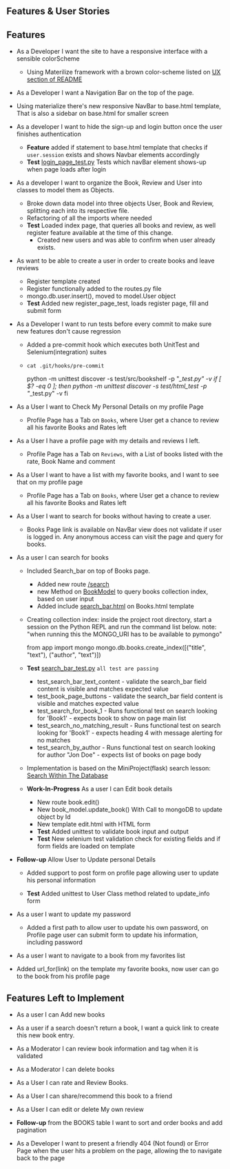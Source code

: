 Features & User Stories
---

## Features

- As a Developer I want the site to have a responsive interface with a sensible colorScheme
  - Using Materilize framework with a brown color-scheme listed
    on [UX section of README](https://github.com/diogo-pessoa/the-bookshelf#ux)

- As a Developer I want a Navigation Bar on the top of the page.
- Using materialize there's new responsive NavBar to base.html template, That is also a sidebar on base.html for smaller
  screen

- As a developer I want to hide the sign-up and login button once the user finishes authentication
  - **Feature** added if statement to base.html template that checks if `user.session` exists and shows Navbar elements
    accordingly
  - **Test** [login_page_test.py](https://github.com/diogo-pessoa/the-bookshelf/blob/master/test/html_test/login_page_test.py)
    Tests which navBar element shows-up when page loads after login
- As a developer I want to organize the Book, Review and User into classes to model them as Objects.
  - Broke down data model into three objects User, Book and Review, splitting each into its respective file.
  - Refactoring of all the imports where needed
  - **Test** Loaded index page, that queries all books and review, as well register feature available at the time of
    this change.
    - Created new users and was able to confirm when user already exists.
- As want to be able to create a user in order to create books and leave reviews
  - Register template created
  - Register functionally added to the routes.py file
  - mongo.db.user.insert(), moved to model.User object
  - **Test** Added new register_page_test, loads register page, fill and submit form
  
- As a Developer I want to run tests before every commit to make sure new features don't cause regression
  - Added a pre-commit hook which executes both UnitTest and Selenium(integration) suites
  - `cat .git/hooks/pre-commit`
    
      
      python -m unittest discover -s test/src/bookshelf -p "*_test.py" -v
      if [ $? -eq 0 ]; then
            python -m unittest discover -s test/html_test -p "*_test.py" -v
      fi

- As a User I want to Check My Personal Details on my profile Page
  - Profile Page has a Tab on `Books`, where User get a chance to review all his favorite Books and Rates left

- As a User I have a profile page with my details and reviews I left.
  - Profile Page has a Tab on `Reviews`, with a List of books listed with the rate, Book Name and comment

- As a User I want to have a list with my favorite books, and I want to see that on my profile page
  - Profile Page has a Tab on `Books`, where User get a chance to review all his favorite Books and Rates left
  
- As a User I want to search for books without having to create a user.
  - Books Page link is available on NavBar view does not validate if user is logged in. Any anonymous access can visit the page and query for books.
  
- As a user I can search for books
  - Included Search_bar on top of Books page. 
    - Added new route [/search](https://github.com/diogo-pessoa/the-bookshelf/blob/master/app/book/views.py)
    - new Method on [BookModel](https://github.com/diogo-pessoa/the-bookshelf/blob/master/app/model/book_model.py) to query books collection index, based on user input
    - Added include [search_bar.html](https://github.com/diogo-pessoa/the-bookshelf/blob/master/app/book/templates/search_bar.html) on Books.html template 
  - Creating collection index:
    inside the project root directory, start a session on the Python REPL  and run the command list below.
      note: "when running this the MONGO_URI has to be available to pymongo"


     from app import mongo
     mongo.db.books.create_index([("title", "text"), ("author", "text")])
 

  - **Test** [search_bar_test.py](https://github.com/diogo-pessoa/the-bookshelf/blob/master/test/html_test/search_bar_test.py)
    `all test are passing`
    - test_search_bar_text_content - validate the search_bar field content is visible and matches expected value
    - test_book_page_buttons - validate the search_bar field content is visible and matches expected value
    - test_search_for_book_1 - Runs functional test on search looking for 'Book1' - expects book to show on page main list
    - test_search_no_matching_result - Runs functional test on search looking for 'Book1' - expects heading 4 with message alerting for no matches
    - test_search_by_author - Runs functional test on search looking for author "Jon Doe" - expects list  of books on page body
  
  - Implementation is based on the MiniProject(flask) search lesson: [Search Within The Database](https://learn.codeinstitute.net/courses/course-v1:CodeInstitute+DCP101+2017_T3/courseware/9e2f12f5584e48acb3c29e9b0d7cc4fe/0d4e3419132440d9b2c0943f80dc54a8/)

  - **Work-In-Progress** As a user I can Edit book details
    - New route book.edit()
    - New book_model.update_book() With Call to mongoDB to update object by Id
    - New template edit.html with HTML form
    - **Test** Added unittest to validate book input and output 
    - **Test** New selenium test validation check for existing fields and if form fields are loaded on template

- **Follow-up** Allow User to Update personal Details
  - Added support to post form on profile page allowing user to update his personal information
    
  - **Test** Added unittest to User Class method related to update_info form

- As a user I want to update my password
  -  Added a first path to allow user to update his own password, on Profile page user can submit form to update his information, including password
    
- As a user I want to navigate to a book from my favorites list
 - Added url_for(link) on the template my favorite books, now user can go to the book from his profile page

## Features Left to Implement

- As a user I can Add new books

-  As a user if a search doesn't return a book, I want a quick link to create this new book entry.

- As a Moderator I can review book information and tag when it is validated

- As a Moderator I can delete books

- As a User I can rate and Review Books.

- As a User I can share/recommend this book to a friend

- As a User I can edit or delete My own review

- **Follow-up** from the BOOKS table I want to sort and order books and add pagination


- As a Developer I want to present a friendly 404 (Not found) or Error Page when the user hits a problem on the page, allowing the to navigate back to the page 